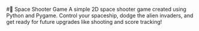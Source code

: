 
#🚀 Space Shooter Game
A simple 2D space shooter game created using Python and Pygame. Control your spaceship, dodge the alien invaders, and get ready for future upgrades like shooting and score tracking!
